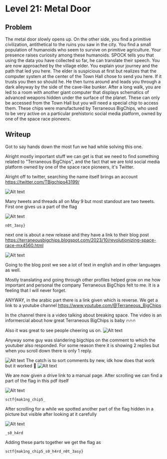 # Level 21: Metal Door

## Problem

The metal door slowly opens up. On the other side, you find a primitive civilization, antithetical to the ruins you saw in the city. You find a small population of humanoids who seem to survive on primitive agriculture. Your presence raises curiosity among these humanoids. SPOCK tells you that using the data you have collected so far, he can translate their speech. You are now approached by the village elder. You explain your journey and the path that led you here. The elder is suspicious at first but realizes that the computer system at the center of the Town Hall chose to send you here. If it trusts you then so should he. He then turns around and leads you through a dark alleyway by the side of the cave-like bunker. After a long walk, you are led to a room with another giant computer that displays schematics of advanced weapons hidden under the surface of the planet. These can only be accessed from the Town Hall but you will need a special chip to access them. These chips were manufactured by Terraneous BigChips, who used to be very active on a particular prehistoric social media platform, owned by one of the space race pioneers.

## Writeup

Got to say hands down the most fun we had while solving this one.

Alright mostly important stuff we can get is that we need to find something related to "Terraneous BigChips", and the fact that we are told social media platform owned by one of the space race pioneers, it's Twitter.

Alright off to twitter, searching the name itself brings an account https://twitter.com/TBigchips43199/

![Alt text](image-1.png)

Many tweets and threads all on May 9 but most standout are two tweets. First one gives us a part of the flag

![Alt text](image-2.png)

`n0t_3asy}`

next one is about a new release and they have a link to their blog post https://terraneousbigchips.blogspot.com/2023/10/revolutionizing-space-race-mx4560.html

![Alt text](image-3.png)

Going to the blog post we see a lot of text in english and in other languages as well.

Mostly translating and going through other profiles helped grow on me how important and personal the company Terraneous BigChips felt to me. It is a feeling that I will never forget. 

ANYWAY, in the arabic part there is a link given which is reverse. We get a link to a youtube channel https://www.youtube.com/@Terraneous_BigChips

In the channel there is a video talking about breaking space. The video is an informercial about how great Terraneous BigChips is baby 🔥🔥🔥

Also it was great to see people cheering us on. 
![Alt text](image-4.png)

Anyway some guy was slandering bigchips on the comment to which the youtuber also responded. For some reason there it is showing 2 replies but when you scroll down there is only 1 reply.

![Alt text](image-5.png)
The catch is to sort comments by new, idk how does that work but it worked 🗿
![Alt text](image-6.png)

We are now given a drive link to a manual page. After scrolling we can find a part of the flag in this pdf itself

![Alt text](image-7.png)

`sctf{mak1ng_chip5_`

After scrolling for a while we spotted another part of the flag hidden in a picture but visible after looking at it carefully

![Alt text](image-8.png)

`_s0_h4rd`

Adding these parts together we get the flag as

`sctf{mak1ng_chip5_s0_h4rd_n0t_3asy}`